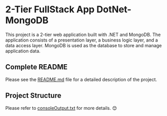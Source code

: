 # 2-Tier FullStack App DotNet-MongoDB

This project is a 2-tier web application built with .NET and MongoDB. The application consists of a presentation layer, a business logic layer, and a data access layer. MongoDB is used as the database to store and manage application data.

## Complete README

Please see the [README.md](https://github.com/ibtisam-iq/2TierFullStackApp-DotNet-MongoDB/blob/main/README.md) file for a detailed description of the project.


## Project Structure

Please refer to [consoleOutput.txt](https://github.com/ibtisam-iq/2TierFullStackApp-DotNet-MongoDB/blob/main/consoleOutput.txt) for more details. 😊
